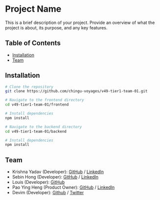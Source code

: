 # Project Name

This is a brief description of your project. Provide an overview of what the project is about, its purpose, and any key features.

## Table of Contents

- [Installation](#installation)
- [Team](#Team)

## Installation

```bash
# Clone the repository
git clone https://github.com/chingu-voyages/v49-tier1-team-01.git

# Navigate to the frontend directory
cd v49-tier1-team-01/frontend

# Install dependencies
npm install

# Navigate to the backend directory
cd v49-tier1-team-01/backend

# Install dependencies
npm install
```

## Team

- Krishna Yadav (Developer): [GitHub](https://github.com/Yadav97) / [LinkedIn](https://www.linkedin.com/in/krishna-yadav97/)
- Sebin Hong (Developer): [GitHub](https://github.com/subsurfmodifier) / [LinkedIn](linkedin.com/in/sebin-hong-867b56291)
- Louis (Developer): [GitHub](https://github.com/locwa)
- Pao Ying Heng (Product Owner): [GitHub](https://github.com/paoyingheng) / [LinkedIn](https://linkedin.com/in/paoyingheng)
- Devim (Developer): [Github](https://github.com/devimalka) / [Twitter](https://twitter.com/d3v1m)
